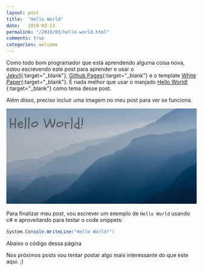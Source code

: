 ```yaml
---
layout: post
title:  "Hello World"
date:   2019-03-13
permalink: "/2019/03/hello-world.html"
comments: true
categories: welcome
---
```

Como todo bom programador que está aprendendo alguma coisa nova, estou escrevendo este post para aprender e usar o [Jekyll][jekyll-docs]{:target="_blank"}, [Github Pages][github-pages]{:target="_blank"} e o template [White Paper][white-paper]{:target="_blank"}. E nada melhor que usar o manjado [Hello World!][hello-world-wiki]{:target="_blank"} como tema desse post.
<!--more-->
Além disso, preciso incluir uma imagem no meu post para ver se funciona.

![Hello World!](/assets/img/Hello-World.png)

Para finalizar meu post, vou escrever um exemplo de `Hello World` usando c# e aproveitando para testar o code snippets:

```csharp
System.Console.WriteLine("Hello World!")
```

Abaixo o código dessa página

<script src="https://gist.github.com/fabio-neves/5475b88fcb6ea2d2208f97be0495f075.js"></script>

Nos próximos posts vou tentar postar algo mais interessante do que este aqui. ;)

[github-pages]: https://pages.github.com/
[jekyll-docs]: https://jekyllrb.com/docs/home
[white-paper]: https://github.com/vinitkumar/white-paper
[hello-world-wiki]: https://en.wikipedia.org/wiki/%22Hello,_World!%22_program